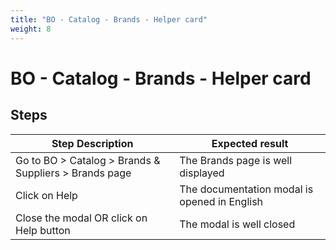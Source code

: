 ```yaml
---
title: "BO - Catalog - Brands - Helper card"
weight: 8
---
```


# BO - Catalog - Brands - Helper card
## Steps
| Step Description | Expected result |
| ----- | ----- |
| Go to BO > Catalog > Brands & Suppliers > Brands page | The Brands page is well displayed |
| Click on Help | The documentation modal is opened in English |
| Close the modal OR click on Help button | The modal is well closed |
